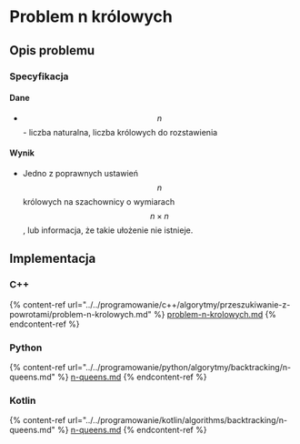 # Problem n królowych

## Opis problemu

### Specyfikacja

#### Dane

* $$n$$ - liczba naturalna, liczba królowych do rozstawienia

#### Wynik

* Jedno z poprawnych ustawień $$n$$ królowych na szachownicy o wymiarach $$n\times n$$, lub informacja, że takie ułożenie nie istnieje.

## Implementacja

### C++

{% content-ref url="../../programowanie/c++/algorytmy/przeszukiwanie-z-powrotami/problem-n-krolowych.md" %}
[problem-n-krolowych.md](../../programowanie/c++/algorytmy/przeszukiwanie-z-powrotami/problem-n-krolowych.md)
{% endcontent-ref %}

### Python

{% content-ref url="../../programowanie/python/algorytmy/backtracking/n-queens.md" %}
[n-queens.md](../../programowanie/python/algorytmy/backtracking/n-queens.md)
{% endcontent-ref %}

### Kotlin

{% content-ref url="../../programowanie/kotlin/algorithms/backtracking/n-queens.md" %}
[n-queens.md](../../programowanie/kotlin/algorithms/backtracking/n-queens.md)
{% endcontent-ref %}